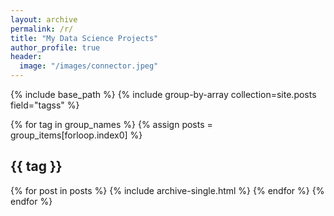 ```yaml
---
layout: archive
permalink: /r/
title: "My Data Science Projects"
author_profile: true
header:
  image: "/images/connector.jpeg"
---
```


{% include base_path %}
{% include group-by-array collection=site.posts field="tagss" %}

{% for tag in group_names %}
  {% assign posts = group_items[forloop.index0] %}
  <h2 id="{{ tag | slugify }}" class="archive__subtitle">{{ tag }}</h2>
  {% for post in posts %}
    {% include archive-single.html %}
  {% endfor %}
{% endfor %}
